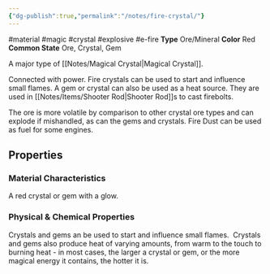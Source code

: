 ```yaml
---
{"dg-publish":true,"permalink":"/notes/fire-crystal/"}
---
```


#material #magic #crystal #explosive #e-fire
**Type** Ore/Mineral
**Color** Red
**Common State** Ore, Crystal, Gem

A major type of [[Notes/Magical Crystal\|Magical Crystal]]. 

Connected with power. Fire crystals can be used to start and influence small flames. A gem or crystal can also be used as a heat source. They are used in [[Notes/Items/Shooter Rod\|Shooter Rod]]s to cast firebolts. 

The ore is more volatile by comparison to other crystal ore types and can explode if mishandled, as can the gems and crystals. Fire Dust can be used as fuel for some engines.

## Properties

### Material Characteristics
A red crystal or gem with a glow.

### Physical & Chemical Properties
Crystals and gems an be used to start and influence small flames.  Crystals and gems also produce heat of varying amounts, from warm to the touch to burning heat - in most cases, the larger a crystal or gem, or the more magical energy it contains, the hotter it is.